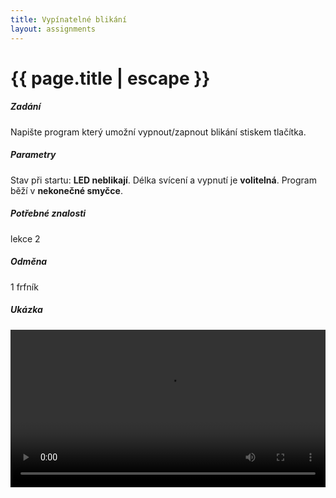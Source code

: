 ```yaml
---
title: Vypínatelné blikání
layout: assignments
---
```


# {{ page.title | escape }}

##### Zadání

Napište program který umožní vypnout/zapnout blikání stiskem tlačítka.

##### Parametry

Stav při startu: **LED neblikají**.
Délka svícení a vypnutí je **volitelná**.
Program běží v **nekonečné smyčce**.

##### Potřebné znalosti

lekce 2

##### Odměna

1 frfník

##### Ukázka

<video width="100%" controls>
  <source src="/video/guides/assignments_2_on_off_blink.mp4" type="video/mp4">
</video>